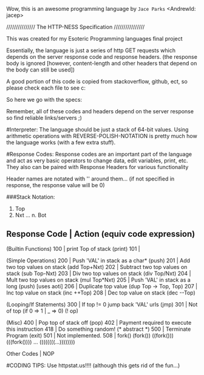 Wow, this is an awesome programming language by `Jace Parks`
<AndrewId: jacep>

/////////////// The HTTP-NESS Specification ////////////////

This was created for my Esoteric Programming languages final project

Essentially, the language is just a series of http GET requests which depends
on the server response code and response headers. (the response body is ignored
[however, content-length and other headers that depend on the body can still be 
used])


A good portion of this code is copied from stackoverflow, github, ect, so please
check each file to see c:

So here we go with the specs:

Remember, all of these codes and headers depend on the server response so find
reliable links/servers ;)

#Interpreter:
The language should be just a stack of 64-bit values. Using arithmetic operations with
REVERSE-POLISH-NOTATION is pretty much how the language works (with a few extra stuff).

#Response Codes:
Response codes are an important part of the language and act as very basic
operators to change data, edit variables, print, etc. They also can be paired
with Response Headers for various functionality

Header names are notated with '' around them... (if not specified in response,
the response value will be 0)

###Stack Notation:
1. Top
2. Nxt
...
n. Bot

Response Code | Action (equiv code expression)
--------------------------------------------
(Builtin Functions)
100           | print Top of stack (print)
101           | 

(Simple Operations)
200           | Push 'VAL' in stack as a char* (push)
201           | Add two top values on stack (add Top+Nxt)
202           | Subtract two top values on stack (sub Top-Nxt)
203           | Div two top values on stack (div Top/Nxt)
204           | Mult two top values on stack (mul Top*Nxt)
205           | Push 'VAL' in stack as a long (push) [uses aoti]
206           | Duplicate top value (dup Top -> Top, Top)
207           | Inc top value on stack (inc ++Top)
208           | Dec top value on stack (dec --Top)

(Looping/If Statements)
300           | If top != 0 jump back 'VAL' urls (jmp)
301           | Not of top (if 0 => 1 | _ => 0) (! op)

(Misc)
400           | Pop top of stack off (pop)
402           | Payment required to execute this instruction
418           | Do something random! (* abstract *)
500           | Terminate Program (exit)
501           | Not implemented.
508           | fork() (fork()) ((fork())) (((fork()))) ... ((((((((...))))))))

Other Codes   | NOP

#CODING TIPS:
Use httpstat.us!!!!
(although this gets rid of the fun...)
